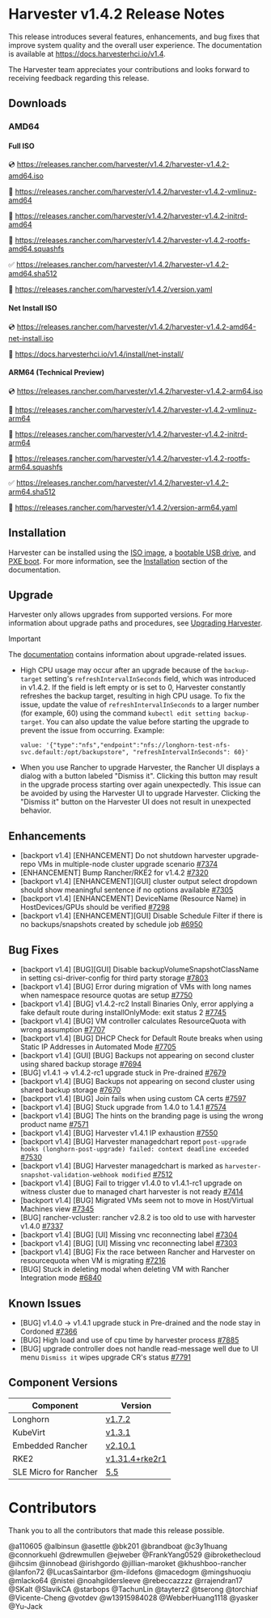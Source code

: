 

# Harvester v1.4.2 Release Notes

This release introduces several features, enhancements, and bug fixes that improve system quality and the overall user experience. The documentation is available at https://docs.harvesterhci.io/v1.4.

The Harvester team appreciates your contributions and looks forward to receiving feedback regarding this release.

## Downloads

### AMD64

#### Full ISO

:cd: https://releases.rancher.com/harvester/v1.4.2/harvester-v1.4.2-amd64.iso

:file_folder: https://releases.rancher.com/harvester/v1.4.2/harvester-v1.4.2-vmlinuz-amd64

:file_folder: https://releases.rancher.com/harvester/v1.4.2/harvester-v1.4.2-initrd-amd64

:file_folder: https://releases.rancher.com/harvester/v1.4.2/harvester-v1.4.2-rootfs-amd64.squashfs

:white_check_mark: https://releases.rancher.com/harvester/v1.4.2/harvester-v1.4.2-amd64.sha512

:memo: https://releases.rancher.com/harvester/v1.4.2/version.yaml


#### Net Install ISO

:cd: https://releases.rancher.com/harvester/v1.4.2/harvester-v1.4.2-amd64-net-install.iso

:memo: https://docs.harvesterhci.io/v1.4/install/net-install/


#### ARM64 (Technical Preview)

:cd: https://releases.rancher.com/harvester/v1.4.2/harvester-v1.4.2-arm64.iso

:file_folder: https://releases.rancher.com/harvester/v1.4.2/harvester-v1.4.2-vmlinuz-arm64

:file_folder: https://releases.rancher.com/harvester/v1.4.2/harvester-v1.4.2-initrd-arm64

:file_folder: https://releases.rancher.com/harvester/v1.4.2/harvester-v1.4.2-rootfs-arm64.squashfs

:white_check_mark: https://releases.rancher.com/harvester/v1.4.2/harvester-v1.4.2-arm64.sha512

:memo: https://releases.rancher.com/harvester/v1.4.2/version-arm64.yaml



## Installation

Harvester can be installed using the [ISO image](https://docs.harvesterhci.io/v1.4/install/index), a [bootable USB drive](https://docs.harvesterhci.io/v1.4/install/usb-install), and [PXE boot](https://docs.harvesterhci.io/v1.4/install/pxe-boot-install). For more information, see the [Installation](https://docs.harvesterhci.io/v1.4/install/requirements) section of the documentation.


## Upgrade

Harvester only allows upgrades from supported versions. For more information about upgrade paths and procedures, see [Upgrading Harvester](https://docs.harvesterhci.io/v1.4/upgrade/index).

> [!IMPORTANT]
>
> The [documentation](https://docs.harvesterhci.io/v1.4/upgrade/v1-4-1-to-v1-4-2) contains information about upgrade-related issues.
> 
> - High CPU usage may occur after an upgrade because of the `backup-target` setting's `refreshIntervalInSeconds` field, which was introduced in v1.4.2. If the field is left empty or is set to 0, Harvester constantly refreshes the backup target, resulting in high CPU usage.
> To fix the issue, update the value of `refreshIntervalInSeconds` to a larger number (for example, 60) using the command `kubectl edit setting backup-target`. You can also update the value before starting the upgrade to prevent the issue from occurring.
>   Example:
>   ```
>   value: '{"type":"nfs","endpoint":"nfs://longhorn-test-nfs-svc.default:/opt/backupstore", "refreshIntervalInSeconds": 60}'
>   ```
>
> - When you use Rancher to upgrade Harvester, the Rancher UI displays a dialog with a button labeled "Dismiss it". Clicking this button may result in the upgrade process starting over again unexpectedly. This issue can be avoided by using the Harvester UI to upgrade Harvester. Clicking the "Dismiss it" button on the Harvester UI does not result in unexpected behavior.


## Enhancements


- [backport v1.4] [ENHANCEMENT] Do not shutdown harvester upgrade-repo VMs in multiple-node cluster upgrade scenario [#7374](https://github.com/harvester/harvester/issues/7374)
- [ENHANCEMENT] Bump Rancher/RKE2 for v1.4.2 [#7320](https://github.com/harvester/harvester/issues/7320)
- [backport v1.4] [ENHANCEMENT][GUI] cluster output select dropdown should show meaningful sentence if no options available [#7305](https://github.com/harvester/harvester/issues/7305)
- [backport v1.4] [ENHANCEMENT] DeviceName (Resource Name) in HostDevices/GPUs should be verified [#7298](https://github.com/harvester/harvester/issues/7298)
- [backport v1.4] [ENHANCEMENT][GUI] Disable Schedule Filter if there is no backups/snapshots created by schedule job [#6950](https://github.com/harvester/harvester/issues/6950)


## Bug Fixes


- [backport v1.4] [BUG][GUI] Disable backupVolumeSnapshotClassName in setting csi-driver-config for third party storage [#7803](https://github.com/harvester/harvester/issues/7803)
- [backport v1.4] [BUG] Error during migration of VMs with long names when namespace resource quotas are setup [#7750](https://github.com/harvester/harvester/issues/7750)
- [backport v1.4] [BUG] v1.4.2-rc2 Install Binaries Only, error applying a fake default route during installOnlyMode: exit status 2 [#7745](https://github.com/harvester/harvester/issues/7745)
- [backport v1.4] [BUG] VM controller calculates ResourceQuota with wrong assumption [#7707](https://github.com/harvester/harvester/issues/7707)
- [backport v1.4] [BUG] DHCP Check for Default Route breaks when using Static IP Addresses in Automated Mode [#7705](https://github.com/harvester/harvester/issues/7705)
- [backport v1.4] [GUI] [BUG] Backups not appearing on second cluster using shared backup storage [#7694](https://github.com/harvester/harvester/issues/7694)
- [BUG] v1.4.1 -> v1.4.2-rc1 upgrade stuck in Pre-drained [#7679](https://github.com/harvester/harvester/issues/7679)
- [backport v1.4] [BUG] Backups not appearing on second cluster using shared backup storage [#7670](https://github.com/harvester/harvester/issues/7670)
- [backport v1.4] [BUG] Join fails when using custom CA certs [#7597](https://github.com/harvester/harvester/issues/7597)
- [backport v1.4] [BUG] Stuck upgrade from 1.4.0 to 1.4.1 [#7574](https://github.com/harvester/harvester/issues/7574)
- [backport v1.4] [BUG] The hints on the branding page is using the wrong product name [#7571](https://github.com/harvester/harvester/issues/7571)
- [backport v1.4] [BUG] Harvester v1.4.1 IP exhaustion [#7550](https://github.com/harvester/harvester/issues/7550)
- [backport v1.4] [BUG] Harvester managedchart report `post-upgrade hooks (longhorn-post-upgrade) failed: context deadline exceeded` [#7530](https://github.com/harvester/harvester/issues/7530)
- [backport v1.4] [BUG] Harvester managedchart is marked as `harvester-snapshot-validation-webhook modified` [#7512](https://github.com/harvester/harvester/issues/7512)
- [backport v1.4] [BUG] Fail to trigger v1.4.0 to v1.4.1-rc1 upgrade on witness cluster due to managed chart harvester is not ready [#7414](https://github.com/harvester/harvester/issues/7414)
- [backport v1.4] [BUG] Migrated VMs seem not to move in Host/Virtual Machines view [#7345](https://github.com/harvester/harvester/issues/7345)
- [BUG] rancher-vcluster: rancher v2.8.2 is too old to use with harvester v1.4.0 [#7337](https://github.com/harvester/harvester/issues/7337)
- [backport v1.4] [BUG] [UI] Missing vnc reconnecting label [#7304](https://github.com/harvester/harvester/issues/7304)
- [backport v1.4] [BUG] [UI] Missing vnc reconnecting label [#7303](https://github.com/harvester/harvester/issues/7303)
- [backport v1.4] [BUG] Fix the race between Rancher and Harvester on resourcequota when VM is migrating [#7216](https://github.com/harvester/harvester/issues/7216)
-  [BUG] Stuck in deleting modal when deleting VM with Rancher Integration mode [#6840](https://github.com/harvester/harvester/issues/6840)


## Known Issues
- [BUG] v1.4.0 -> v1.4.1 upgrade stuck in Pre-drained and the node stay in Cordoned [#7366](https://github.com/harvester/harvester/issues/7366)
- [BUG] High load and use of cpu time by harvester process [#7885](https://github.com/harvester/harvester/issues/7885)
- [BUG] upgrade controller does not handle read-message well due to UI menu `Dismiss it` wipes upgrade CR's status [#7791](https://github.com/harvester/harvester/issues/7791)

## Component Versions

| Component | Version |
| --- | --- |
| Longhorn | [v1.7.2](https://github.com/longhorn/longhorn/releases/tag/v1.7.2) |
| KubeVirt | [v1.3.1](https://github.com/kubevirt/kubevirt/releases/tag/v1.3.1) |
| Embedded Rancher | [v2.10.1](https://github.com/rancher/rancher/releases/tag/v2.10.1) |
| RKE2 | [v1.31.4+rke2r1](https://github.com/rancher/rke2/releases/tag/v1.31.4%2Brke2r1) |
| SLE Micro for Rancher | [5.5](https://github.com/harvester/os2/releases/tag/v1.4-20250311)|

# Contributors

Thank you to all the contributors that made this release possible.

@a110605
@albinsun
@asettle
@bk201
@brandboat
@c3y1huang
@connorkuehl
@drewmullen
@ejweber
@FrankYang0529
@ibrokethecloud
@ihcsim
@innobead
@irishgordo
@jillian-maroket
@khushboo-rancher
@lanfon72
@LucasSaintarbor
@m-ildefons
@macedogm
@mingshuoqiu
@mlacko64
@nistei
@noahgildersleeve
@rebeccazzzz
@rrajendran17
@SKalt
@SlavikCA
@starbops
@TachunLin
@tayterz2
@tserong
@torchiaf
@Vicente-Cheng
@votdev
@w13915984028
@WebberHuang1118
@yasker
@Yu-Jack

